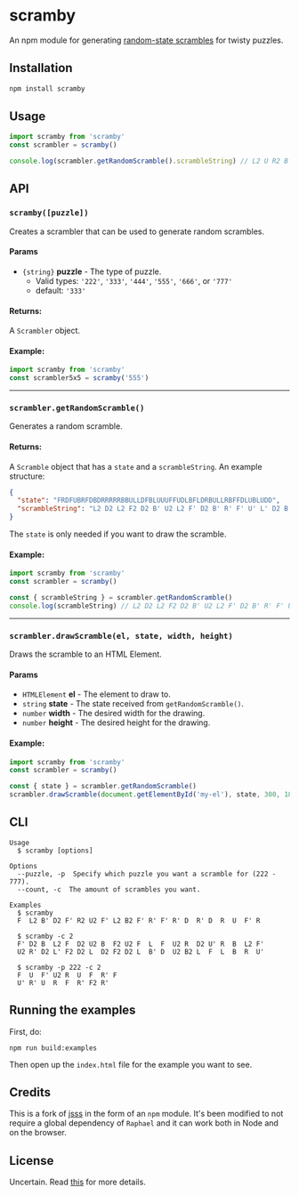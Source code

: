 # scramby
An npm module for generating [random-state scrambles](https://www.speedsolving.com/wiki/index.php/Random_State_Scramble) for twisty puzzles.

## Installation
```bash
npm install scramby
```

## Usage
```js
import scramby from 'scramby'
const scrambler = scramby()

console.log(scrambler.getRandomScramble().scrambleString) // L2 U R2 B' R' B' L F2 D2 B D2 F D R2 U F2 R2 U' R2 F'
```

## API
### `scramby([puzzle])`
Creates a scrambler that can be used to generate random scrambles.

#### Params
* `{string}` **puzzle** - The type of puzzle.
  * Valid types: `'222'`, `'333'`, `'444'`, `'555'`, `'666'`, or `'777'`
  * default: `'333'`

#### Returns:
A `Scrambler` object.

#### Example:
```js
import scramby from 'scramby'
const scrambler5x5 = scramby('555')
```

---

### `scrambler.getRandomScramble()`
Generates a random scramble.

#### Returns:
 A `Scramble` object that has a `state` and a `scrambleString`. An example structure:

```json
{
  "state": "FRDFUBRFDBDRRRRRBBULLDFBLUUUFFUDLBFLDRBULLRBFFDLUBLUDD",
  "scrambleString": "L2 D2 L2 F2 D2 B' U2 L2 F' D2 B' R' F' U' L' D2 B' U2 B D' U"
}
```
The `state` is only needed if you want to draw the scramble.

#### Example:

```js
import scramby from 'scramby'
const scrambler = scramby()

const { scrambleString } = scrambler.getRandomScramble()
console.log(scrambleString) // L2 D2 L2 F2 D2 B' U2 L2 F' D2 B' R' F' U' L' D2 B' U2 B D' U
```

---

### `scrambler.drawScramble(el, state, width, height)`
Draws the scramble to an HTML Element.

#### Params
* `HTMLElement` **el** - The element to draw to.
* `string` **state** - The state received from `getRandomScramble()`.
* `number` **width** - The desired width for the drawing.
* `number` **height** - The desired height for the drawing.


#### Example:
```js
import scramby from 'scramby'
const scrambler = scramby()

const { state } = scrambler.getRandomScramble()
scrambler.drawScramble(document.getElementById('my-el'), state, 300, 180)
```



## CLI

```
Usage
  $ scramby [options]

Options
  --puzzle, -p  Specify which puzzle you want a scramble for (222 - 777).
  --count, -c  The amount of scrambles you want.

Examples
  $ scramby
  F  L2 B' D2 F' R2 U2 F' L2 B2 F' R' F' R' D  R' D  R  U  F' R

  $ scramby -c 2
  F' D2 B  L2 F  D2 U2 B  F2 U2 F  L  F  U2 R  D2 U' R  B  L2 F'
  U2 R' D2 L' F2 D2 L  D2 F2 D2 L  B' D  U2 B2 L  F  L  B  R  U'

  $ scramby -p 222 -c 2
  F  U  F' U2 R  U  F  R' F
  U' R' U  R  F  R' F2 R'
```

## Running the examples
First, do:

```
npm run build:examples
```

Then open up the `index.html` file for the example you want to see.


## Credits
This is a fork of [jsss](github.com/cubing/jsss) in the form of an `npm` module. It's been modified to not require a global dependency of `Raphael` and it can work both in Node and on the browser.

## License
Uncertain. Read [this](https://github.com/cubing/jsss/issues/4) for more details.

